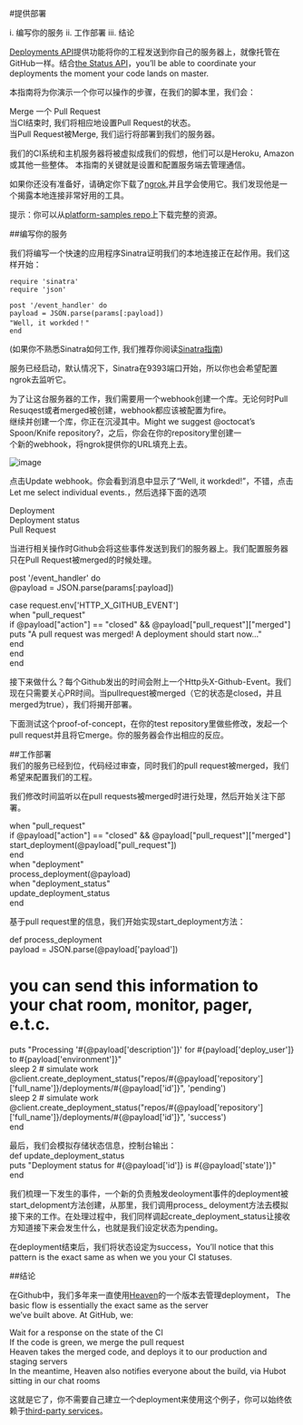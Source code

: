 #提供部署

i. 编写你的服务
ii. 工作部署
iii. 结论

[Deployments API](https://developer.github.com/v3/repos/deployments/)提供功能将你的工程发送到你自己的服务器上，就像托管在GitHub一样。结合[the Status API](https://developer.github.com/guides/building-a-ci-server/)，you’ll be able to coordinate your deployments the moment your code lands on master.     

本指南将为你演示一个你可以操作的步骤，在我们的脚本里，我们会：       

Merge 一个 Pull Request         
当CI结束时, 我们将相应地设置Pull Request的状态。       
当Pull Request被Merge, 我们运行将部署到我们的服务器。         
         
我们的CI系统和主机服务器将被虚拟成我们的假想，他们可以是Heroku, Amazon或其他一些整体。 本指南的关键就是设置和配置服务端去管理通信。         

如果你还没有准备好，请确定你下载了[ngrok](https://ngrok.com/),并且学会使用它。我们发现他是一个揭露本地连接非常好用的工具。              

提示：你可以从[platform-samples repo](https://github.com/github/platform-samples/tree/master/api/ruby/delivering-deployments)上下载完整的资源。             


##编写你的服务        

我们将编写一个快速的应用程序Sinatra证明我们的本地连接正在起作用。我们这样开始：       

	require 'sinatra'        
	require 'json'          

	post '/event_handler' do           
  	payload = JSON.parse(params[:payload])          
  	"Well, it workded！"         
	end         

(如果你不熟悉Sinatra如何工作, 我们推荐你阅读[Sinatra指南](http://www.sinatrarb.com/))             

服务已经启动，默认情况下，Sinatra在9393端口开始，所以你也会希望配置ngrok去监听它。             

为了让这台服务器的工作，我们需要用一个webhook创建一个库。无论何时Pull Resuqest或者merged被创建，webhook都应该被配置为fire。              
继续并创建一个库，你正在沉浸其中。Might we suggest @octocat’s Spoon/Knife repository?，之后，你会在你的repository里创建一             
个新的webhook，将ngrok提供你的URL填充上去。      

![image](https://github.com/jikexueyuanwiki/github-developer-guides/blob/master/images/webhook_sample_url.png)                    

点击Update webhook。你会看到消息中显示了“Well, it workded!”，不错，点击Let me select individual events.，然后选择下面的选项               

Deployment      
Deployment status     
Pull Request     

当进行相关操作时Github会将这些事件发送到我们的服务器上。我们配置服务器只在Pull Request被merged的时候处理。        

post '/event_handler' do      
  @payload = JSON.parse(params[:payload])      

  case request.env['HTTP_X_GITHUB_EVENT']       
  when "pull_request"         
    if @payload["action"] == "closed" && @payload["pull_request"]["merged"]             
      puts "A pull request was merged! A deployment should start now..."              
    end             
  end             
end       

接下来做什么？每个Github发出的时间会附上一个Http头X-Github-Event。我们现在只需要关心PR时间。当pullrequest被merged（它的状态是closed，并且merged为true），我们将揭开部署。       


下面测试这个proof-of-concept，在你的test repository里做些修改，发起一个pull request并且将它merge。你的服务器会作出相应的反应。            

##工作部署              
我们的服务已经到位，代码经过审查，同时我们的pull request被merged，我们希望来配置我们的工程。               

我们修改时间监听以在pull requests被merged时进行处理，然后开始关注下部署。            

when "pull_request"        
  if @payload["action"] == "closed" && @payload["pull_request"]["merged"]        
    start_deployment(@payload["pull_request"])          
  end         
when "deployment"         
  process_deployment(@payload)              
when "deployment_status"          
  update_deployment_status          
end            

基于pull request里的信息，我们开始实现start_deployment方法：              

def process_deployment             
  payload = JSON.parse(@payload['payload'])             
  # you can send this information to your chat room, monitor, pager, e.t.c.              
  puts "Processing '#{@payload['description']}' for #{payload['deploy_user']} to #{payload['environment']}"          
  sleep 2 # simulate work            
  @client.create_deployment_status("repos/#{@payload['repository']['full_name']}/deployments/#{@payload['id']}", 'pending')              
  sleep 2 # simulate work              
  @client.create_deployment_status("repos/#{@payload['repository']['full_name']}/deployments/#{@payload['id']}", 'success')            
end           

最后，我们会模拟存储状态信息，控制台输出：            
def update_deployment_status          
  puts "Deployment status for #{@payload['id']} is #{@payload['state']}"          
end         

我们梳理一下发生的事件，一个新的负责触发deoloyment事件的deployment被start_delopment方法创建，从那里，我们调用process_        deloyment方法去模拟接下来的工作。在处理过程中，我们同样调起create_deployment_status让接收方知道接下来会发生什么，也就是我们设定状态为pending。      

在deployment结束后，我们将状态设定为success，You’ll notice that this pattern is the exact same as when we you your CI statuses.      

##结论         

在Github中，我们多年来一直使用[Heaven](https://github.com/atmos/heaven)的一个版本去管理deployment， The basic flow is essentially the exact same as the server      
we’ve built above. At GitHub, we:          

Wait for a response on the state of the CI        
If the code is green, we merge the pull request          
Heaven takes the merged code, and deploys it to our production and staging servers        
In the meantime, Heaven also notifies everyone about the build, via Hubot sitting in our chat rooms               

这就是它了，你不需要自己建立一个deployment来使用这个例子，你可以始终依赖于[third-party services](https://github.com/integrations)。

